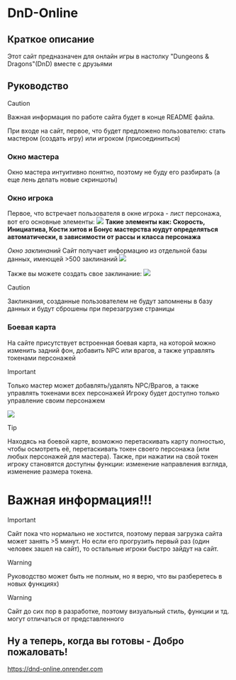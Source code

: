 # DnD-Online
## Краткое описание
Этот сайт предназначен для онлайн игры в настолку "Dungeons & Dragons"(DnD) вместе с друзьями
## Руководство
> [!CAUTION]
>  Важная информация по работе сайта будет в конце README файла.

При входе на сайт, первое, что будет предложено пользователю: стать мастером (создать игру) или игроком (присоединиться)
### Окно мастера 
Окно мастера интуитивно понятно, поэтому не буду его разбирать (а еще лень делать новые скриншоты)
### Окно игрока
Первое, что встречает пользователя в окне игрока - лист персонажа, вот его основные элементы:
<img src="https://sun9-31.userapi.com/impg/eamRWfNxOvL4JzTre_eetajVhP__OUdQ9pqeww/gey2xjQa_PQ.jpg?size=1383x716&quality=96&sign=ea5a52df7fcdf7b80ac39a5a8ff2498c&type=album"></img>
**Такие элементы как: Скорость, Инициатива, Кости хитов и Бонус мастерства юудут определяться автоматически, в зависимости от рассы и класса персонажа**

*Окно заклинаний*
Сайт получает информацию из отдельной базы данных, имеющей >500 заклинаний
<img src="https://sun9-7.userapi.com/impg/Hqje6TPYUbq9CdgyapZ-Kz4MTQQO8uoFOgq3DA/l3JzNO2fI_c.jpg?size=822x864&quality=96&sign=1d81b2ec21da02592c19ec6f58ee7e6d&type=album"></img>

Также вы можете создать свое заклинание:
<img src="https://sun9-39.userapi.com/impg/DVMZ-TuihVoa8JooRIrLZPkt7H1PGKgfN-t6KQ/Pv8TP6txfpQ.jpg?size=1366x849&quality=96&sign=0e68c235da9c75ebc13e1f3007b101b0&type=album"></img>
>[!CAUTION]
>Заклинания, созданные пользователем не будут запомнены в базу данных и будут сброшены при перезагрузке страницы

### Боевая карта
На сайте присутствует встроенная боевая карта, на которой можно изменить задний фон, добавить NPC или врагов, а также управлять токенами персонажей
>[!IMPORTANT]
>Только мастер может добавлять/удалять NPC/Врагов, а также управлять токенами всех персонажей
>Игроку будет доступно только управление своим персонажем

<img src="https://sun9-36.userapi.com/impg/B49J9eXrEbyYHpj8YfZyZGUkly6posjSCkkcag/KMH95dIOPkI.jpg?size=1410x721&quality=96&sign=635f4869e024733b12437249344e6ad4&type=album"></img>
>[!TIP]
>Находясь на боевой карте, возможно перетаскивать карту полностью, чтобы осмотреть её, перетаскивать токен своего персонажа (или любых персонажей для мастера).
>Также, при нажатии на свой токен игроку становятся доступны функции: изменение направления взгляда, изменение размера токена.

# Важная информация!!!
>[!IMPORTANT]
>Сайт пока что нормально не хостится, поэтому первая загрузка сайта может занять >5 минут.
>Но если его прогрузить первый раз (один человек зашел на сайт), то остальные игроки быстро зайдут на сайт.

>[!WARNING]
>Руководство может быть не полным, но я верю, что вы разберетесь в новых функциях)

>[!WARNING]
>Сайт до сих пор в разработке, поэтому визуальный стиль, функции и тд. могут отличаться от представленного

## Ну а теперь, когда вы готовы - Добро пожаловать!
https://dnd-online.onrender.com
